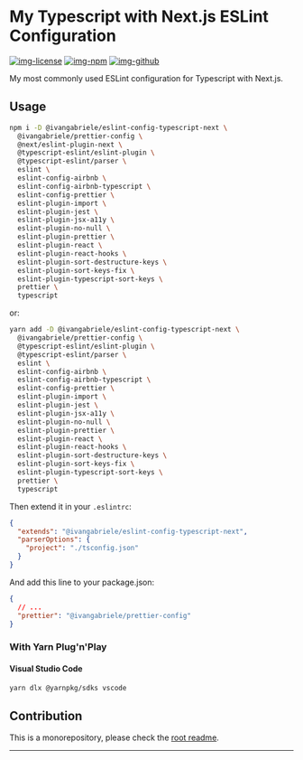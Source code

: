 # My Typescript with Next.js ESLint Configuration

[![img-license]][lnk-license] [![img-npm]][lnk-npm] [![img-github]][lnk-github]

My most commonly used ESLint configuration for Typescript with Next.js.

## Usage

```sh
npm i -D @ivangabriele/eslint-config-typescript-next \
  @ivangabriele/prettier-config \
  @next/eslint-plugin-next \
  @typescript-eslint/eslint-plugin \
  @typescript-eslint/parser \
  eslint \
  eslint-config-airbnb \
  eslint-config-airbnb-typescript \
  eslint-config-prettier \
  eslint-plugin-import \
  eslint-plugin-jest \
  eslint-plugin-jsx-a11y \
  eslint-plugin-no-null \
  eslint-plugin-prettier \
  eslint-plugin-react \
  eslint-plugin-react-hooks \
  eslint-plugin-sort-destructure-keys \
  eslint-plugin-sort-keys-fix \
  eslint-plugin-typescript-sort-keys \
  prettier \
  typescript
```

or:

```sh
yarn add -D @ivangabriele/eslint-config-typescript-next \
  @ivangabriele/prettier-config \
  @typescript-eslint/eslint-plugin \
  @typescript-eslint/parser \
  eslint \
  eslint-config-airbnb \
  eslint-config-airbnb-typescript \
  eslint-config-prettier \
  eslint-plugin-import \
  eslint-plugin-jest \
  eslint-plugin-jsx-a11y \
  eslint-plugin-no-null \
  eslint-plugin-prettier \
  eslint-plugin-react \
  eslint-plugin-react-hooks \
  eslint-plugin-sort-destructure-keys \
  eslint-plugin-sort-keys-fix \
  eslint-plugin-typescript-sort-keys \
  prettier \
  typescript
```

Then extend it in your `.eslintrc`:

```json
{
  "extends": "@ivangabriele/eslint-config-typescript-next",
  "parserOptions": {
    "project": "./tsconfig.json"
  }
}
```

And add this line to your package.json:

```json
{
  // ...
  "prettier": "@ivangabriele/prettier-config"
}
```

### With Yarn Plug'n'Play

#### Visual Studio Code

```sh
yarn dlx @yarnpkg/sdks vscode
```

## Contribution

This is a monorepository, please check the [root readme][lnk-contribution].

---

[img-github]: https://img.shields.io/github/actions/workflow/status/ivangabriele/eslint-config/test-and-publish.yml?branch=main&style=flat-square
[img-license]: https://img.shields.io/github/license/ivangabriele/eslint-config?style=flat-square
[img-npm]: https://img.shields.io/npm/v/@ivangabriele/eslint-config-typescript-next?style=flat-square
[lnk-github]: https://github.com/ivangabriele/eslint-config/actions?query=branch%3Amain++
[lnk-license]: https://github.com/ivangabriele/eslint-config/blob/main/packages/typescript-next/LICENSE
[lnk-npm]: https://www.npmjs.com/package/@ivangabriele/eslint-config-typescript-next
[lnk-contribution]: https://github.com/ivangabriele/eslint-config#contribution
